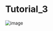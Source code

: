 # Tutorial_3
![image](https://user-images.githubusercontent.com/89741548/132949219-eef9b7b8-bd10-4b65-8793-6a1a238b3c44.png)
